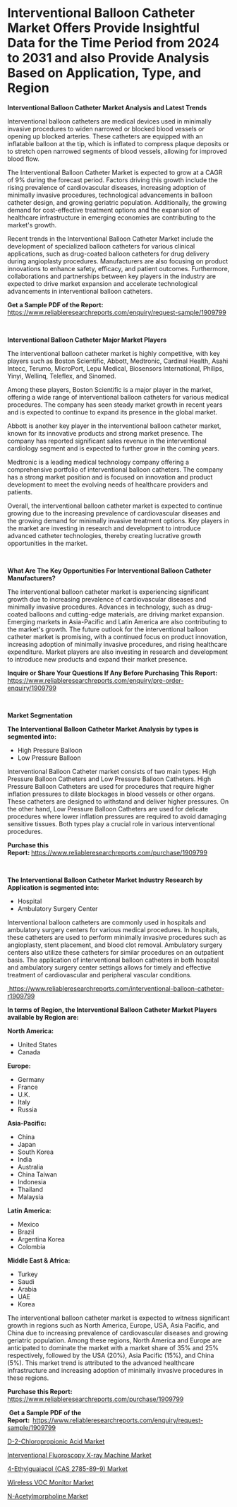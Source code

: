 <p><h1>Interventional Balloon Catheter Market Offers Provide Insightful Data for the Time Period from 2024 to 2031 and also Provide Analysis Based on Application, Type, and Region</h1></p><p><strong>Interventional Balloon Catheter Market Analysis and Latest Trends</strong></p>
<p><p>Interventional balloon catheters are medical devices used in minimally invasive procedures to widen narrowed or blocked blood vessels or opening up blocked arteries. These catheters are equipped with an inflatable balloon at the tip, which is inflated to compress plaque deposits or to stretch open narrowed segments of blood vessels, allowing for improved blood flow.</p><p>The Interventional Balloon Catheter Market is expected to grow at a CAGR of 9% during the forecast period. Factors driving this growth include the rising prevalence of cardiovascular diseases, increasing adoption of minimally invasive procedures, technological advancements in balloon catheter design, and growing geriatric population. Additionally, the growing demand for cost-effective treatment options and the expansion of healthcare infrastructure in emerging economies are contributing to the market's growth.</p><p>Recent trends in the Interventional Balloon Catheter Market include the development of specialized balloon catheters for various clinical applications, such as drug-coated balloon catheters for drug delivery during angioplasty procedures. Manufacturers are also focusing on product innovations to enhance safety, efficacy, and patient outcomes. Furthermore, collaborations and partnerships between key players in the industry are expected to drive market expansion and accelerate technological advancements in interventional balloon catheters.</p></p>
<p><strong>Get a Sample PDF of the Report:&nbsp;</strong> <a href="https://www.reliableresearchreports.com/enquiry/request-sample/1909799">https://www.reliableresearchreports.com/enquiry/request-sample/1909799</a></p>
<p>&nbsp;</p>
<p><strong>Interventional Balloon Catheter Major Market Players</strong></p>
<p><p>The interventional balloon catheter market is highly competitive, with key players such as Boston Scientific, Abbott, Medtronic, Cardinal Health, Asahi Intecc, Terumo, MicroPort, Lepu Medical, Biosensors International, Philips, Yinyi, Wellinq, Teleflex, and Sinomed.</p><p>Among these players, Boston Scientific is a major player in the market, offering a wide range of interventional balloon catheters for various medical procedures. The company has seen steady market growth in recent years and is expected to continue to expand its presence in the global market.</p><p>Abbott is another key player in the interventional balloon catheter market, known for its innovative products and strong market presence. The company has reported significant sales revenue in the interventional cardiology segment and is expected to further grow in the coming years.</p><p>Medtronic is a leading medical technology company offering a comprehensive portfolio of interventional balloon catheters. The company has a strong market position and is focused on innovation and product development to meet the evolving needs of healthcare providers and patients.</p><p>Overall, the interventional balloon catheter market is expected to continue growing due to the increasing prevalence of cardiovascular diseases and the growing demand for minimally invasive treatment options. Key players in the market are investing in research and development to introduce advanced catheter technologies, thereby creating lucrative growth opportunities in the market.</p></p>
<p>&nbsp;</p>
<p><strong>What Are The Key Opportunities For Interventional Balloon Catheter Manufacturers?</strong></p>
<p><p>The interventional balloon catheter market is experiencing significant growth due to increasing prevalence of cardiovascular diseases and minimally invasive procedures. Advances in technology, such as drug-coated balloons and cutting-edge materials, are driving market expansion. Emerging markets in Asia-Pacific and Latin America are also contributing to the market's growth. The future outlook for the interventional balloon catheter market is promising, with a continued focus on product innovation, increasing adoption of minimally invasive procedures, and rising healthcare expenditure. Market players are also investing in research and development to introduce new products and expand their market presence.</p></p>
<p><strong>Inquire or Share Your Questions If Any Before Purchasing This Report:</strong> <a href="https://www.reliableresearchreports.com/enquiry/pre-order-enquiry/1909799">https://www.reliableresearchreports.com/enquiry/pre-order-enquiry/1909799</a></p>
<p>&nbsp;</p>
<p><strong>Market Segmentation</strong></p>
<p><strong>The Interventional Balloon Catheter Market Analysis by types is segmented into:</strong></p>
<p><ul><li>High Pressure Balloon</li><li>Low Pressure Balloon</li></ul></p>
<p><p>Interventional Balloon Catheter market consists of two main types: High Pressure Balloon Catheters and Low Pressure Balloon Catheters. High Pressure Balloon Catheters are used for procedures that require higher inflation pressures to dilate blockages in blood vessels or other organs. These catheters are designed to withstand and deliver higher pressures. On the other hand, Low Pressure Balloon Catheters are used for delicate procedures where lower inflation pressures are required to avoid damaging sensitive tissues. Both types play a crucial role in various interventional procedures.</p></p>
<p><strong>Purchase this Report:&nbsp;</strong><a href="https://www.reliableresearchreports.com/purchase/1909799">https://www.reliableresearchreports.com/purchase/1909799</a></p>
<p>&nbsp;</p>
<p><strong>The Interventional Balloon Catheter Market Industry Research by Application is segmented into:</strong></p>
<p><ul><li>Hospital</li><li>Ambulatory Surgery Center</li></ul></p>
<p><p>Interventional balloon catheters are commonly used in hospitals and ambulatory surgery centers for various medical procedures. In hospitals, these catheters are used to perform minimally invasive procedures such as angioplasty, stent placement, and blood clot removal. Ambulatory surgery centers also utilize these catheters for similar procedures on an outpatient basis. The application of interventional balloon catheters in both hospital and ambulatory surgery center settings allows for timely and effective treatment of cardiovascular and peripheral vascular conditions.</p></p>
<p><a href="https://www.reliableresearchreports.com/interventional-balloon-catheter-r1909799">&nbsp;https://www.reliableresearchreports.com/interventional-balloon-catheter-r1909799</a></p>
<p><strong>In terms of Region, the Interventional Balloon Catheter Market Players available by Region are:</strong></p>
<p>
    <p> <strong> North America: </strong>
        <ul>
            <li>United States</li>
            <li>Canada</li>
        </ul>
        </p> 
    <p> <strong> Europe: </strong>
        <ul>
            <li>Germany</li>
            <li>France</li>
            <li>U.K.</li>
            <li>Italy</li>
            <li>Russia</li>
        </ul>
        </p> 
    <p> <strong> Asia-Pacific: </strong>
        <ul>
            <li>China</li>
            <li>Japan</li>
            <li>South Korea</li>
            <li>India</li>
            <li>Australia</li>
            <li>China Taiwan</li>
            <li>Indonesia</li>
            <li>Thailand</li>
            <li>Malaysia</li>
        </ul>
        </p> 
    <p> <strong> Latin America: </strong>
        <ul>
            <li>Mexico</li>
            <li>Brazil</li>
            <li>Argentina Korea</li>
            <li>Colombia</li>
        </ul>
        </p> 
    <p> <strong> Middle East & Africa: </strong>
        <ul>
            <li>Turkey</li>
            <li>Saudi</li>
            <li>Arabia</li>
            <li>UAE</li>
            <li>Korea</li>
        </ul>
    </p>
    </p>
<p><p>The interventional balloon catheter market is expected to witness significant growth in regions such as North America, Europe, USA, Asia Pacific, and China due to increasing prevalence of cardiovascular diseases and growing geriatric population. Among these regions, North America and Europe are anticipated to dominate the market with a market share of 35% and 25% respectively, followed by the USA (20%), Asia Pacific (15%), and China (5%). This market trend is attributed to the advanced healthcare infrastructure and increasing adoption of minimally invasive procedures in these regions.</p></p>
<p><strong>Purchase this Report: </strong><a href="https://www.reliableresearchreports.com/purchase/1909799">https://www.reliableresearchreports.com/purchase/1909799</a></p>
<p>&nbsp;<strong>Get a Sample PDF of the Report:&nbsp;&nbsp;</strong><a href="https://www.reliableresearchreports.com/enquiry/request-sample/1909799">https://www.reliableresearchreports.com/enquiry/request-sample/1909799</a></p>
<p><strong></strong></p>
<p><p><a href="https://issuu.com/reportprime-2/docs/d-2-chloropropionic-acid-market-size-2030.pptx">D-2-Chloropropionic Acid Market</a></p><p><a href="https://github.com/cecuraprangm/Market-Research-Report-List-2/blob/main/interventional-fluoroscopy-x-ray-machine-market.md">Interventional Fluoroscopy X-ray Machine Market</a></p><p><a href="https://picayune-night-cbd.notion.site/4-Ethylguaiacol-CAS-2785-89-9-Market-Analysis-Its-CAGR-Market-Segmentation-and-Global-Industry-O-62493c61578e44dd85435b84427ea73f">4-Ethylguaiacol (CAS 2785-89-9) Market</a></p><p><a href="https://view.publitas.com/reportprime-1/wireless-voc-monitor-market-competitive-analysis-market-trends-and-forecast-to-2031/">Wireless VOC Monitor Market</a></p><p><a href="https://issuu.com/reportprime-2/docs/n-acetylmorpholine-market-size-2030.pptx">N-Acetylmorpholine Market</a></p></p>
